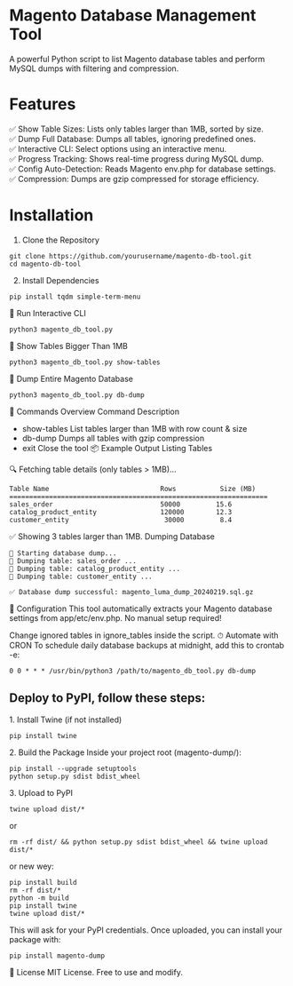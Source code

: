 # Magento Database Management Tool
A powerful Python script to list Magento database tables and perform MySQL dumps with filtering and compression.

# Features
✅ Show Table Sizes: Lists only tables larger than 1MB, sorted by size.</br>
✅ Dump Full Database: Dumps all tables, ignoring predefined ones.</br>
✅ Interactive CLI: Select options using an interactive menu.</br>
✅ Progress Tracking: Shows real-time progress during MySQL dump.</br>
✅ Config Auto-Detection: Reads Magento env.php for database settings.</br>
✅ Compression: Dumps are gzip compressed for storage efficiency.</br>

# Installation
1. Clone the Repository

```
git clone https://github.com/yourusername/magento-db-tool.git
cd magento-db-tool
```
2. Install Dependencies

```
pip install tqdm simple-term-menu
```
🔹 Run Interactive CLI
```
python3 magento_db_tool.py
```
🔹 Show Tables Bigger Than 1MB
```
python3 magento_db_tool.py show-tables
```
🔹 Dump Entire Magento Database
```
python3 magento_db_tool.py db-dump
```
📝 Commands Overview
Command	Description
- show-tables	List tables larger than 1MB with row count & size
- db-dump	Dumps all tables with gzip compression
- exit	Close the tool
📦 Example Output
Listing Tables

🔍 Fetching table details (only tables > 1MB)...
```
Table Name                            Rows           Size (MB)  
=================================================================
sales_order                           50000         15.6  
catalog_product_entity                120000        12.3  
customer_entity                        30000         8.4  
```
✅ Showing 3 tables larger than 1MB.
Dumping Database
```
🚀 Starting database dump...
📂 Dumping table: sales_order ...
📂 Dumping table: catalog_product_entity ...
📂 Dumping table: customer_entity ...

✅ Database dump successful: magento_luma_dump_20240219.sql.gz
```
🔧 Configuration
This tool automatically extracts your Magento database settings from app/etc/env.php. No manual setup required!

Change ignored tables in ignore_tables inside the script.
⏱ Automate with CRON
To schedule daily database backups at midnight, add this to crontab -e:

```
0 0 * * * /usr/bin/python3 /path/to/magento_db_tool.py db-dump
```

## Deploy to PyPI, follow these steps:

1️. Install Twine (if not installed)
```
pip install twine
```

2️. Build the Package
Inside your project root (magento-dump/):

```
pip install --upgrade setuptools
python setup.py sdist bdist_wheel
```

3️. Upload to PyPI
```
twine upload dist/*
```
or
```
rm -rf dist/ && python setup.py sdist bdist_wheel && twine upload dist/*
```
or new wey:
```
pip install build
rm -rf dist/*
python -m build
pip install twine
twine upload dist/*
```
This will ask for your PyPI credentials. Once uploaded, you can install your package with:

```
pip install magento-dump
```

📜 License
MIT License. Free to use and modify.
